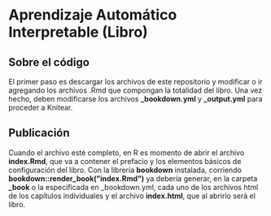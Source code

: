 # Aprendizaje Automático Interpretable (Libro)

## Sobre el código
El primer paso es descargar los archivos de este repositorio y modificar o ir agregando los archivos .Rmd que compongan la totalidad del libro. Una vez hecho, deben modificarse los archivos **\_bookdown.yml** y **\_output.yml** para proceder a Knitear.

## Publicación
Cuando el archivo esté completo, en R es momento de abrir el archivo **index.Rmd**, que va a contener el prefacio y los elementos básicos de configuración del libro. Con la librería **bookdown** instalada, corriendo **bookdown::render_book("index.Rmd")** ya debería generar, en la carpeta **\_book** o la especificada en \_bookdown.yml, cada uno de los archivos html de los capítulos individuales y el archivo **index.html**, que al abrirlo será el libro.
